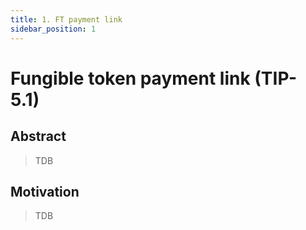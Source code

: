 ```yaml
---
title: 1. FT payment link
sidebar_position: 1
---
```


# Fungible token payment link (TIP-5.1)

## Abstract

> TDB

## Motivation

> TDB
